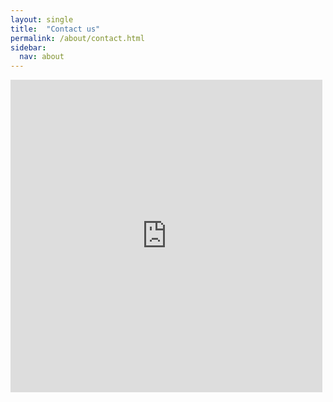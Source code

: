 ```yaml
---
layout: single
title:  "Contact us"
permalink: /about/contact.html
sidebar:
  nav: about
---
```


<iframe aria-label='Contact us' frameborder="0" style="height:500px;width:99%;border:none;" src='https://forms.zohopublic.eu/miltonkeyneschessclubgm1/form/Contactus/formperma/HIELPWHVtG_fXdT9nkxnf6KBwlC0d2NZqhhJLxLAV0M'></iframe>